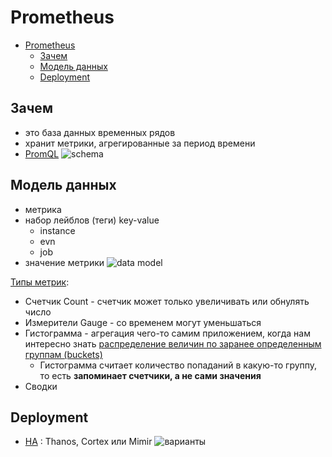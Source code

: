 # Prometheus

- [Prometheus](#prometheus)
	- [Зачем](#зачем)
	- [Модель данных](#модель-данных)
	- [Deployment](#deployment)

## Зачем

- это база данных временных рядов
- хранит метрики, агрегированные за период времени
- [PromQL](https://prometheus.io/docs/prometheus/latest/querying/examples/)
![schema](https://static.tildacdn.com/tild3932-3264-4264-a430-386464666565/_4.png)

## Модель данных

- метрика
- набор лейблов (теги) key-value
	- instance
	- evn
	- job
- значение метрики
![data model](https://static.tildacdn.com/tild6163-3136-4134-b933-396663633530/_5.png)

[Типы метрик](https://slurm.io/tpost/egiyf928zy-polnoe-rukovodstvo-po-prometheus):

- Счетчик Count - счетчик может только увеличивать или обнулять число
- Измерители Gauge - со временем могут уменьшаться
- Гистограмма - агрегация чего-то самим приложением, когда нам интересно знать [распределение величин по заранее определенным группам (buckets)](https://habr.com/ru/company/tochka/blog/685636/)
	- Гистограмма считает количество попаданий в какую-то группу, то есть __запоминает счетчики, а не сами значения__
- Сводки

## Deployment

- [HA](https://habr.com/ru/companies/oleg-bunin/articles/728456/) :  Thanos, Cortex или Mimir
![варианты](https://habrastorage.org/getpro/habr/upload_files/a04/915/5ef/a049155eff8a2d6921e86100584a7919.png)